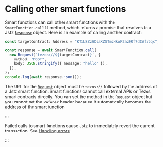 # Calling other smart functions

Smart functions can call other smart functions with the `SmartFunction.call()` method, which returns a promise that resolves to a Jstz [`Response`](/api/response) object.
Here is an example of calling another contract:

```typescript
const targetContract: Address = "KT1L8ZzGDzaXZSTmzHkoF2azQRf7dCAfxtqx";

const response = await SmartFunction.call(
  new Request(`tezos://${targetContract}`, {
    method: "POST",
    body: JSON.stringify({ message: "hello" }),
  }),
);
console.log(await response.json());
```

The URL for the [`Request`](/api/request) object must be `tezos://` followed by the address of a Jstz smart function.
Smart functions cannot call external APIs or Tezos smart contracts directly.
You can set the method in the `Request` object but you cannot set the `Referer` header because it automatically becomes the address of the smart function.

:::

Failed calls to smart functions cause Jstz to immediately revert the current transaction.
See [Handling errors](/functions/errors).

:::
